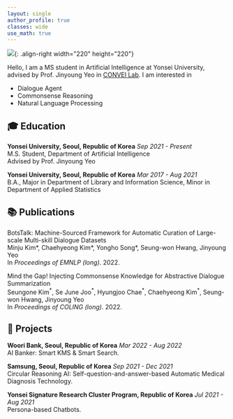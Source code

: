 ```yaml
---
layout: single
author_profile: true
classes: wide
use_math: true
---
```


![]({{site.url}}/assets/images/cv-photo.jpg){: .align-right width="220" height="220"}

Hello, I am a MS student in Artificial Intelligence at Yonsei University,  
advised by Prof. Jinyoung Yeo in [CONVEI Lab](http://convei.weebly.com). I am interested in

- Dialogue Agent
- Commonsense Reasoning
- Natural Language Processing

## 🎓 Education

**Yonsei University, Seoul, Republic of Korea** *Sep 2021 - Present*  
M.S. Student, Department of Artificial Intelligence  
Advised by Prof. Jinyoung Yeo

**Yonsei University, Seoul, Republic of Korea** *Mar 2017 - Aug 2021*  
B.A., Major in Department of Library and Information Science, Minor in Department of Applied Statistics

## 📚 Publications

BotsTalk: Machine-Sourced Framework for Automatic Curation of Large-scale Multi-skill Dialogue Datasets  
Minju Kim$\ast$, Chaehyeong Kim$\ast$, Yongho Song$\ast$, Seung-won Hwang, Jinyoung Yeo  
In *Proceedings of EMNLP (long)*. 2022.

Mind the Gap! Injecting Commonsense Knowledge for Abstractive Dialogue Summarization  
Seungone Kim$^\ast$, Se June Joo$^\ast$, Hyungjoo Chae$^\ast$, Chaehyeong Kim$^\ast$, Seung-won Hwang, Jinyoung Yeo  
In *Proceedings of COLING (long)*. 2022.

<!--
**Fine-grained Explanatory Learning for Predicting the Age-Suitability Rating of Movie Scripts**  
Chae Hyeong Kim, Gayeon Lee, Seung-won Hwang, Jinyoung Yeo  
Under review for *Proceedings of COLING 2022*.
-->

## 🎨 Projects

**Woori Bank, Seoul, Republic of Korea** *Mar 2022 - Aug 2022*  
AI Banker: Smart KMS & Smart Search.

**Samsung, Seoul, Republic of Korea** *Sep 2021 - Dec 2021*  
Circular Reasoning AI: Self-question-and-answer-based Automatic Medical Diagnosis Technology.

**Yonsei Signature Research Cluster Program, Republic of Korea** *Jul 2021 - Aug 2021*  
Persona-based Chatbots.
